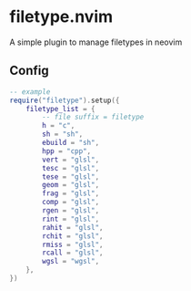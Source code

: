 # filetype.nvim

A simple plugin to manage filetypes in neovim

## Config

```lua
-- example
require("filetype").setup({
	filetype_list = {
        -- file suffix = filetype
		h = "c",
		sh = "sh",
		ebuild = "sh",
		hpp = "cpp",
		vert = "glsl",
		tesc = "glsl",
		tese = "glsl",
		geom = "glsl",
		frag = "glsl",
		comp = "glsl",
		rgen = "glsl",
		rint = "glsl",
		rahit = "glsl",
		rchit = "glsl",
		rmiss = "glsl",
		rcall = "glsl",
		wgsl = "wgsl",
	},
})
```
